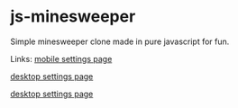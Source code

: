 # js-minesweeper
Simple minesweeper clone made in pure javascript for fun.

Links: 
[mobile settings page](https://williamrn.github.io/js-minesweeper/src/index.html?t=mobile)

[desktop settings page](https://williamrn.github.io/js-minesweeper/src/index.html?t=desktop)

[desktop settings page](https://williamrn.github.io/js-minesweeper/src/index.html?r=9&c=9&s=60&d=0.2)
